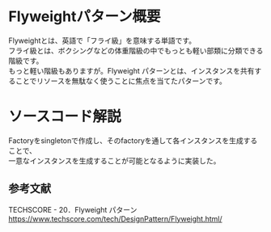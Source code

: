 # Flyweightパターン概要
Flyweightとは、英語で「フライ級」を意味する単語です。  
フライ級とは、ボクシングなどの体重階級の中でもっとも軽い部類に分類できる階級です。  
もっと軽い階級もありますが。Flyweight パターンとは、インスタンスを共有することでリソースを無駄なく使うことに焦点を当てたパターンです。  

# ソースコード解説
Factoryをsingletonで作成し、そのfactoryを通して各インスタンスを生成することで、  
一意なインスタンスを生成することが可能となるように実装した。  

## 参考文献
TECHSCORE - 20．Flyweight パターン  
https://www.techscore.com/tech/DesignPattern/Flyweight.html/
